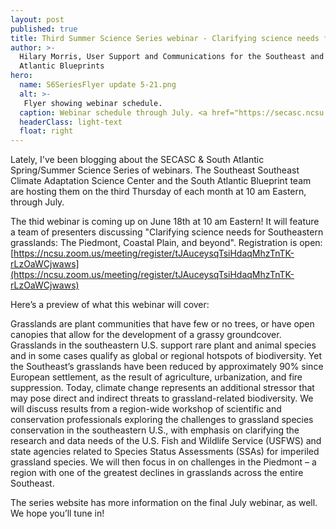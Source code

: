 ```yaml
---
layout: post
published: true
title: Third Summer Science Series webinar - Clarifying science needs for Southeastern grasslands
author: >-
  Hilary Morris, User Support and Communications for the Southeast and South
  Atlantic Blueprints
hero:
  name: S6SeriesFlyer update 5-21.png
  alt: >-
   Flyer showing webinar schedule.
  caption: Webinar schedule through July. <a href="https://secasc.ncsu.edu/s6series/">Visit the series website for more information</a>.
  headerClass: light-text
  float: right
---
```


Lately, I've been blogging about the SECASC & South Atlantic Spring/Summer Science Series of webinars. The Southeast Southeast Climate Adaptation Science Center and the South Atlantic Blueprint team are hosting them on the third Thursday of each month at 10 am Eastern, through July.

The thid webinar is coming up on June 18th at 10 am Eastern! It will feature a team of presenters discussing "Clarifying science needs for Southeastern grasslands: The Piedmont, Coastal Plain, and beyond". Registration is open:<!--more-->[https://ncsu.zoom.us/meeting/register/tJAuceysqTsiHdaqMhzTnTK-rLzOaWCjwaws](https://ncsu.zoom.us/meeting/register/tJAuceysqTsiHdaqMhzTnTK-rLzOaWCjwaws)

Here’s a preview of what this webinar will cover:

Grasslands are plant communities that have few or no trees, or have open canopies that allow for the development of a grassy groundcover. Grasslands in the southeastern U.S. support rare plant and animal species and in some cases qualify as global or regional hotspots of biodiversity. Yet the Southeast’s grasslands have been reduced by approximately 90% since European settlement, as the result of agriculture, urbanization, and fire suppression. Today, climate change represents an additional stressor that may pose direct and indirect threats to grassland-related biodiversity. We will discuss results from a region-wide workshop of scientific and conservation professionals exploring the challenges to grassland species conservation in the southeastern U.S., with emphasis on clarifying the research and data needs of the U.S. Fish and Wildlife Service (USFWS) and state agencies related to Species Status Assessments (SSAs) for imperiled grassland species. We will then focus in on challenges in the Piedmont – a region with one of the greatest declines in grasslands across the entire Southeast.

The series website has more information on the final July webinar, as well. We hope you’ll tune in!
